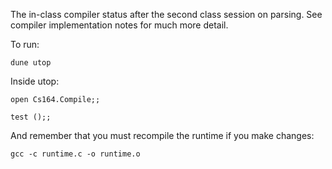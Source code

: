 The in-class compiler status after the second class session on parsing.  See compiler implementation notes for much more detail.

To run:

`dune utop`

Inside utop:

`open Cs164.Compile;;`

`test ();;`

And remember that you must recompile the runtime if you make changes:

`gcc -c runtime.c -o runtime.o`
